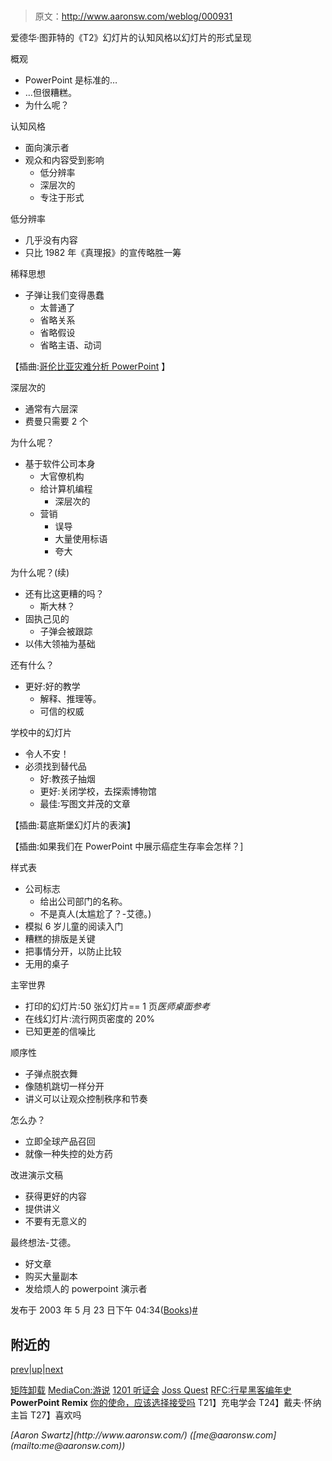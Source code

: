 # 

> 原文：<http://www.aaronsw.com/weblog/000931>

爱德华·图菲特的《T2》幻灯片的认知风格以幻灯片的形式呈现

概观

*   PowerPoint 是标准的…
*   …但很糟糕。
*   为什么呢？

认知风格

*   面向演示者
*   观众和内容受到影响
    *   低分辨率
    *   深层次的
    *   专注于形式

低分辨率

*   几乎没有内容
*   只比 1982 年《真理报》的宣传略胜一筹

稀释思想

*   子弹让我们变得愚蠢
    *   太普通了
    *   省略关系
    *   省略假设
    *   省略主语、动词

【插曲:[哥伦比亚灾难分析 PowerPoint](http://www.edwardtufte.com/bboard/q-and-a-fetch-msg?msg_id=0001yB&topic_id=1) 】

深层次的

*   通常有六层深
*   费曼只需要 2 个

为什么呢？

*   基于软件公司本身
    *   大官僚机构
    *   给计算机编程
        *   深层次的
    *   营销
        *   误导
        *   大量使用标语
        *   夸大

为什么呢？(续)

*   还有比这更糟的吗？
    *   斯大林？
*   固执己见的
    *   子弹会被跟踪
*   以伟大领袖为基础

还有什么？

*   更好:好的教学
    *   解释、推理等。
    *   可信的权威

学校中的幻灯片

*   令人不安！
*   必须找到替代品
    *   好:教孩子抽烟
    *   更好:关闭学校，去探索博物馆
    *   最佳:写图文并茂的文章

【插曲:葛底斯堡幻灯片的表演】

【插曲:如果我们在 PowerPoint 中展示癌症生存率会怎样？]

样式表

*   公司标志
    *   给出公司部门的名称。
    *   不是真人(太尴尬了？-艾德。)
*   模拟 6 岁儿童的阅读入门
*   糟糕的排版是关键
*   把事情分开，以防止比较
*   无用的桌子

主宰世界

*   打印的幻灯片:50 张幻灯片== 1 页<cite>医师桌面参考</cite>
*   在线幻灯片:流行网页密度的 20%
*   已知更差的信噪比

顺序性

*   子弹点脱衣舞
*   像随机跳切一样分开
*   讲义可以让观众控制秩序和节奏

怎么办？

*   立即全球产品召回
*   就像一种失控的处方药

改进演示文稿

*   获得更好的内容
*   提供讲义
*   不要有无意义的

最终想法-艾德。

*   好文章
*   购买大量副本
*   发给烦人的 powerpoint 演示者

发布于 2003 年 5 月 23 日下午 04:34([Books](cat_books))[#](000931)

## 附近的

[prev](000930 "RFC: Annals of Planet Hacking")|[up](./)|[next](000932 "Your Mission, Should You Choose to Accept It")

[矩阵卸载](000921)
[MediaCon:游说](000923)
[1201 听证会](000924)
[Joss Quest](000929)
[RFC:行星黑客编年史](000930)
**PowerPoint Remix**
[你的使命，应该选择接受吗](000932)
T21】充电学会
T24】戴夫·怀纳主旨
T27】喜欢吗

<address>[Aaron Swartz](http://www.aaronsw.com/) ([me@aaronsw.com](mailto:me@aaronsw.com))</address>